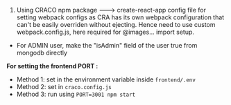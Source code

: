 1. Using CRACO npm package ---> create-react-app config file for setting webpack configs as CRA has its own webpack configuration that can't be easily overriden without ejecting. Hence need to use custom webpack.config.js, here required for @images... import setup.

- For ADMIN user, make the "isAdmin" field of the user true from mongodb directly

**For setting the frontend PORT :**
- Method 1: set in the environment variable inside `frontend/.env`
- Method 2: set in `craco.config.js`
- Method 3: run using `PORT=3001 npm start`





